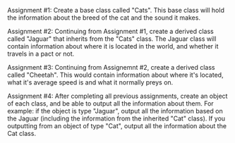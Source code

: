 Assignment #1: Create a base class called "Cats". This base class
will hold the information about the breed of the cat and 
the sound it makes. 

Assignment #2: Continuing from Assignment #1, create a derived class
called "Jaguar" that inherits from the "Cats" class. The Jaguar class
will contain information about where it is located in the world, and
whether it travels in a pact or not.


Assignment #3: Continuing from Assignemnt #2, create a derived class
called "Cheetah". This would contain information about where it's located,
what it's average speed is and what it normally preys on. 


Assignment #4: After completing all previous assignments, create an object
of each class, and be able to output all the information about them. For example:
if the object is type "Jaguar", output all the information based on the Jaguar (including
the information from the inherited "Cat" class). If you outputting from an object of
type "Cat", output all the information about the Cat class.
